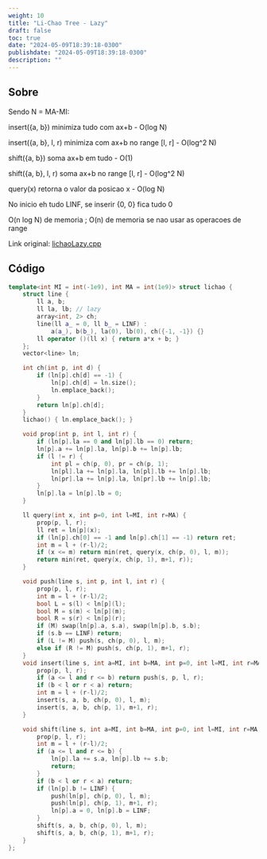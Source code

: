 ```yaml
---
weight: 10
title: "Li-Chao Tree - Lazy"
draft: false
toc: true
date: "2024-05-09T18:39:18-0300"
publishdate: "2024-05-09T18:39:18-0300"
description: ""
---
```


## Sobre
 Sendo N = MA-MI:

 insert({a, b}) minimiza tudo com ax+b - O(log N)

 insert({a, b}, l, r) minimiza com ax+b no range [l, r] - O(log^2 N)

 shift({a, b}) soma ax+b em tudo - O(1)

 shift({a, b}, l, r) soma ax+b no range [l, r] - O(log^2 N)

 query(x) retorna o valor da posicao x - O(log N)



 No inicio eh tudo LINF, se inserir {0, 0} fica tudo 0



 O(n log N) de memoria ; O(n) de memoria se nao usar as operacoes de range



Link original: [lichaoLazy.cpp](https://github.com/brunomaletta/Biblioteca/tree/master/Codigo/Estruturas/lichaoLazy.cpp)

## Código
```cpp
template<int MI = int(-1e9), int MA = int(1e9)> struct lichao {
	struct line {
		ll a, b;
		ll la, lb; // lazy
		array<int, 2> ch;
		line(ll a_ = 0, ll b_ = LINF) :
			a(a_), b(b_), la(0), lb(0), ch({-1, -1}) {}
		ll operator ()(ll x) { return a*x + b; }
	};
	vector<line> ln;

	int ch(int p, int d) {
		if (ln[p].ch[d] == -1) {
			ln[p].ch[d] = ln.size();
			ln.emplace_back();
		}
		return ln[p].ch[d];
	}
	lichao() { ln.emplace_back(); }

	void prop(int p, int l, int r) {
		if (ln[p].la == 0 and ln[p].lb == 0) return;
		ln[p].a += ln[p].la, ln[p].b += ln[p].lb;
		if (l != r) {
			int pl = ch(p, 0), pr = ch(p, 1);
			ln[pl].la += ln[p].la, ln[pl].lb += ln[p].lb;
			ln[pr].la += ln[p].la, ln[pr].lb += ln[p].lb;
		}
		ln[p].la = ln[p].lb = 0;
	}

	ll query(int x, int p=0, int l=MI, int r=MA) {
		prop(p, l, r);
		ll ret = ln[p](x);
		if (ln[p].ch[0] == -1 and ln[p].ch[1] == -1) return ret;
		int m = l + (r-l)/2;
		if (x <= m) return min(ret, query(x, ch(p, 0), l, m));
		return min(ret, query(x, ch(p, 1), m+1, r));
	}

	void push(line s, int p, int l, int r) {
		prop(p, l, r);
		int m = l + (r-l)/2;
		bool L = s(l) < ln[p](l);
		bool M = s(m) < ln[p](m);
		bool R = s(r) < ln[p](r);
		if (M) swap(ln[p].a, s.a), swap(ln[p].b, s.b);
		if (s.b == LINF) return;
		if (L != M) push(s, ch(p, 0), l, m);
		else if (R != M) push(s, ch(p, 1), m+1, r);
	}
	void insert(line s, int a=MI, int b=MA, int p=0, int l=MI, int r=MA) {
		prop(p, l, r);
		if (a <= l and r <= b) return push(s, p, l, r);
		if (b < l or r < a) return;
		int m = l + (r-l)/2;
		insert(s, a, b, ch(p, 0), l, m);
		insert(s, a, b, ch(p, 1), m+1, r);
	}

	void shift(line s, int a=MI, int b=MA, int p=0, int l=MI, int r=MA) {
		prop(p, l, r);
		int m = l + (r-l)/2;
		if (a <= l and r <= b) {
			ln[p].la += s.a, ln[p].lb += s.b;
			return;
		}
		if (b < l or r < a) return;
		if (ln[p].b != LINF) {
			push(ln[p], ch(p, 0), l, m);
			push(ln[p], ch(p, 1), m+1, r);
			ln[p].a = 0, ln[p].b = LINF;
		}
		shift(s, a, b, ch(p, 0), l, m);
		shift(s, a, b, ch(p, 1), m+1, r);
	}
};
```
